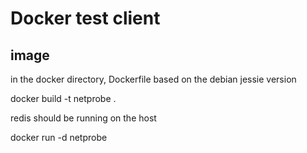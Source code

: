 Docker test client
==================

image
-----

in the docker directory, Dockerfile based on the debian jessie version

docker build -t netprobe .

redis should be running on the host

docker run -d netprobe
